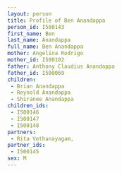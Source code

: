 ```yaml
---
layout: person
title: Profile of Ben Anandappa
person_id: I500143
first_name: Ben
last_name: Anandappa
full_name: Ben Anandappa
mother: Angelina Rodrigo
mother_id: I500102
father: Anthony Claudius Anandappa
father_id: I500069
children:
 - Brian Anandappa
 - Reynold Anandappa
 - Shiranee Anandappa
children_ids:
 - I500146
 - I500147
 - I500148
partners:
 - Rita Vethanayagam,
partner_ids:
 - I500145
sex: M
---
```


